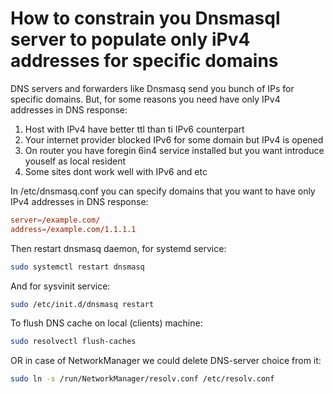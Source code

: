 # How to constrain you Dnsmasql server to populate only iPv4 addresses for specific domains

DNS servers and forwarders like Dnsmasq send you bunch of IPs for specific domains. But, for some reasons you need have only IPv4 addresses in DNS response:

1. Host with IPv4 have better ttl than ti IPv6 counterpart
2. Your internet provider blocked IPv6 for some domain but IPv4 is opened
3. On router you have foregin 6in4 service installed but you want introduce youself as local resident
4. Some sites dont work well with IPv6 and etc

In /etc/dnsmasq.conf you can specify domains that you want to have only IPv4 addresses in DNS response:

```dnsmasq.conf
server=/example.com/
address=/example.com/1.1.1.1 
```
Then restart dnsmasq daemon, for systemd service:

```bash
sudo systemctl restart dnsmasq
```

And for sysvinit service:

```bash
sudo /etc/init.d/dnsmasq restart
```

To flush DNS cache on local (clients) machine:

```bash
sudo resolvectl flush-caches
```

OR in case of NetworkManager we could delete DNS-server choice from it:

```bash
sudo ln -s /run/NetworkManager/resolv.conf /etc/resolv.conf
```
